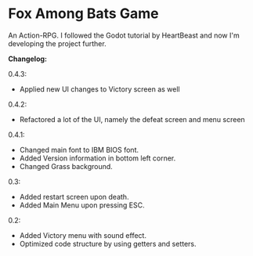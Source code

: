 # Fox Among Bats Game
An Action-RPG.
I followed the Godot tutorial by HeartBeast and now I'm developing the project further.

**Changelog:**

0.4.3:
- Applied new UI changes to Victory screen as well

0.4.2:
- Refactored a lot of the UI, namely the defeat screen and menu screen

0.4.1:
- Changed main font to IBM BIOS font.
- Added Version information in bottom left corner.
- Changed Grass background.

0.3:
- Added restart screen upon death.
- Added Main Menu upon pressing ESC.

0.2:
- Added Victory menu with sound effect.
- Optimized code structure by using getters and setters.
